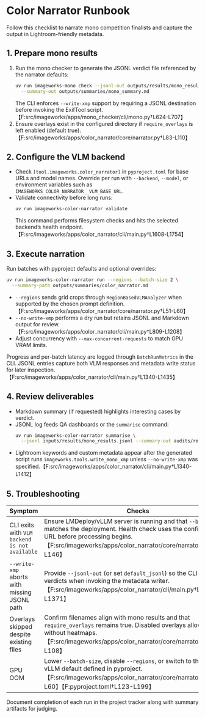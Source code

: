 # Color Narrator Runbook

Follow this checklist to narrate mono competition finalists and capture the
output in Lightroom-friendly metadata.

## 1. Prepare mono results
1. Run the mono checker to generate the JSONL verdict file referenced by the
   narrator defaults:
   ```bash
   uv run imageworks-mono check --jsonl-out outputs/results/mono_results.jsonl \
     --summary-out outputs/summaries/mono_summary.md
   ```
   The CLI enforces `--write-xmp` support by requiring a JSONL destination before
   invoking the ExifTool script.【F:src/imageworks/apps/mono_checker/cli/mono.py†L624-L707】
2. Ensure overlays exist in the configured directory if `require_overlays` is
   left enabled (default true).【F:src/imageworks/apps/color_narrator/core/narrator.py†L83-L110】

## 2. Configure the VLM backend
- Check `[tool.imageworks.color_narrator]` in `pyproject.toml` for base URLs and
  model names. Override per run with `--backend`, `--model`, or environment
  variables such as `IMAGEWORKS_COLOR_NARRATOR__VLM_BASE_URL`.
- Validate connectivity before long runs:
  ```bash
  uv run imageworks-color-narrator validate
  ```
  This command performs filesystem checks and hits the selected backend’s health
  endpoint.【F:src/imageworks/apps/color_narrator/cli/main.py†L1608-L1754】

## 3. Execute narration
Run batches with pyproject defaults and optional overrides:
```bash
uv run imageworks-color-narrator run --regions --batch-size 2 \
  --summary-path outputs/summaries/color_narrator.md
```
- `--regions` sends grid crops through `RegionBasedVLMAnalyzer` when supported by
  the chosen prompt definition.【F:src/imageworks/apps/color_narrator/core/narrator.py†L51-L60】
- `--no-write-xmp` performs a dry run but retains JSONL and Markdown output for
  review.【F:src/imageworks/apps/color_narrator/cli/main.py†L809-L1208】
- Adjust concurrency with `--max-concurrent-requests` to match GPU VRAM limits.

Progress and per-batch latency are logged through `BatchRunMetrics` in the CLI.
JSONL entries capture both VLM responses and metadata write status for later
inspection.【F:src/imageworks/apps/color_narrator/cli/main.py†L1340-L1435】

## 4. Review deliverables
- Markdown summary (if requested) highlights interesting cases by verdict.
- JSONL log feeds QA dashboards or the `summarise` command:
  ```bash
  uv run imageworks-color-narrator summarise \
    --jsonl inputs/results/mono_results.jsonl --summary-out audits/review.md
  ```
- Lightroom keywords and custom metadata appear after the generated script runs
  `imageworks.tools.write_mono_xmp` unless `--no-write-xmp` was specified.【F:src/imageworks/apps/color_narrator/cli/main.py†L1340-L1412】

## 5. Troubleshooting
| Symptom | Checks |
| --- | --- |
| CLI exits with `VLM backend is not available` | Ensure LMDeploy/vLLM server is running and that `--backend` matches the deployment. Health check uses the configured base URL before processing begins.【F:src/imageworks/apps/color_narrator/core/narrator.py†L124-L146】 |
| `--write-xmp` aborts with missing JSONL path | Provide `--jsonl-out` (or set `default_jsonl`) so the CLI can read verdicts when invoking the metadata writer.【F:src/imageworks/apps/color_narrator/cli/main.py†L1340-L1371】 |
| Overlays skipped despite existing files | Confirm filenames align with mono results and that `require_overlays` remains true. Disabled overlays allow narration without heatmaps.【F:src/imageworks/apps/color_narrator/core/narrator.py†L83-L108】 |
| GPU OOM | Lower `--batch-size`, disable `--regions`, or switch to the lighter vLLM default defined in pyproject.【F:src/imageworks/apps/color_narrator/core/narrator.py†L32-L60】【F:pyproject.toml†L123-L199】 |

Document completion of each run in the project tracker along with summary
artifacts for judging.

